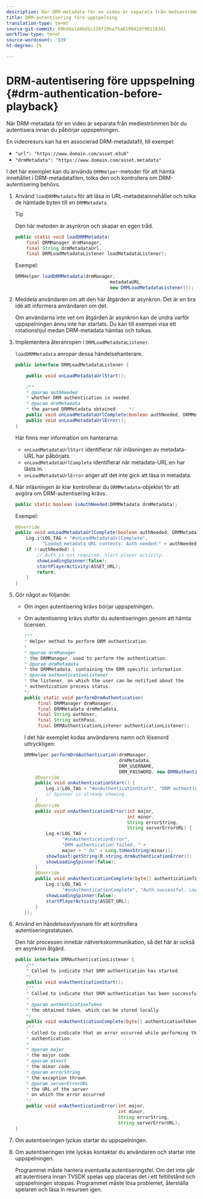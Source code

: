```yaml
---
description: När DRM-metadata för en video är separata från medieströmmen bör du autentisera innan du påbörjar uppspelningen.
title: DRM-autentisering före uppspelning
translation-type: tm+mt
source-git-commit: 89bdda1d4bd5c126f19ba75a819942df901183d1
workflow-type: tm+mt
source-wordcount: '339'
ht-degree: 1%

---
```



# DRM-autentisering före uppspelning {#drm-authentication-before-playback}

När DRM-metadata för en video är separata från medieströmmen bör du autentisera innan du påbörjar uppspelningen.

En videoresurs kan ha en associerad DRM-metadatafil, till exempel:

* `"url": "https://www.domain.com/asset.m3u8"`
* `"drmMetadata": "https://www.domain.com/asset.metadata"`

I det här exemplet kan du använda `DRMHelper`-metoder för att hämta innehållet i DRM-metadatafilen, tolka den och kontrollera om DRM-autentisering behövs.

1. Använd `loadDRMMetadata` för att läsa in URL-metadatainnehållet och tolka de hämtade byten till en `DRMMetadata`.

   >[!TIP]
   >
   >Den här metoden är asynkron och skapar en egen tråd.

   ```java
   public static void loadDRMMetadata( 
       final DRMManager drmManager, 
       final String drmMetadataUrl,  
       final DRMLoadMetadataListener loadMetadataListener); 
   ```

   Exempel:

   ```java
   DRMHelper.loadDRMMetadata(drmManager,  
                                      metadataURL,  
                                      new DRMLoadMetadataListener());
   ```

1. Meddela användaren om att den här åtgärden är asynkron. Det är en bra idé att informera användaren om det.

   Om användarna inte vet om åtgärden är asynkron kan de undra varför uppspelningen ännu inte har startats. Du kan till exempel visa ett rotationshjul medan DRM-metadata hämtas och tolkas.

1. Implementera återanropen i `DRMLoadMetadataListener`.

   `loadDRMMetadata` anropar dessa händelsehanterare.

   ```java
   public interface DRMLoadMetadataListener { 
   
       public void onLoadMetadataUrlStart(); 
   
       /** 
       * @param authNeeded 
       * whether DRM authentication is needed. 
       * @param drmMetadata 
       * the parsed DRMMetadata obtained.    */ 
       public void onLoadMetadataUrlComplete(boolean authNeeded, DRMMetadata drmMetadata); 
       public void onLoadMetadataUrlError(); 
   } 
   ```

   Här finns mer information om hanterarna:

   * `onLoadMetadataUrlStart` identifierar när inläsningen av metadata-URL har påbörjats.
   * `onLoadMetadataUrlComplete` identifierar när metadata-URL:en har lästs in.
   * `onLoadMetadataUrlError` anger att det inte gick att läsa in metadata.

1. När inläsningen är klar kontrollerar du `DRMMetadata`-objektet för att avgöra om DRM-autentisering krävs.

   ```java
   public static boolean isAuthNeeded(DRMMetadata drmMetadata);
   ```

   Exempel:

   ```java
   @Override 
   public void onLoadMetadataUrlComplete(boolean authNeeded, DRMMetadata drmMetadata) {  
       Log.i(LOG_TAG + "#onLoadMetadataUrlComplete",  
             "Loaded metadata URL contents. Auth needed:" + authNeeded + "."); 
       if (!authNeeded) { 
           // Auth is not required. Start player activity.     
           showLoadingSpinner(false);     
           startPlayerActivity(ASSET_URL); 
           return; 
       } 
   } 
   ```

1. Gör något av följande:

   * Om ingen autentisering krävs börjar uppspelningen.
   * Om autentisering krävs slutför du autentiseringen genom att hämta licensen.

      ```java
      /** 
      * Helper method to perform DRM authentication. 
      * 
      * @param drmManager 
      * the DRMManager, used to perform the authentication. 
      * @param drmMetadata 
      * the DRMMetadata, containing the DRM specific information. 
      * @param authenticationListener 
      * the listener, on which the user can be notified about the 
      * authentication process status. 
      */ 
      public static void performDrmAuthentication( 
           final DRMManager drmManager,  
           final DRMMetadata drmMetadata, 
           final String authUser,  
           final String authPass,  
           final DRMAuthenticationListener authenticationListener);
      ```

      I det här exemplet kodas användarens namn och lösenord uttryckligen:

      ```java
      DRMHelper.performDrmAuthentication(drmManager,  
                                         drmMetadata,  
                                         DRM_USERNAME,  
                                         DRM_PASSWORD, new DRMAuthenticationListener() { 
          @Override 
          public void onAuthenticationStart() { 
              Log.i(LOG_TAG + "#onAuthenticationStart", "DRM authentication started."); 
              // Spinner is already showing. 
          } 
          @Override 
          public void onAuthenticationError(int major,  
                                            int minor,  
                                            String errorString,  
                                            String serverErrorURL) { 
              Log.e(LOG_TAG +  
                    "#onAuthenticationError",  
                    "DRM authentication failed. " +  
                    major + " 0x" + Long.toHexString(minor)); 
              showToast(getString(R.string.drmAuthenticationError));   
              showLoadingSpinner(false); 
          } 
          @Override 
          public void onAuthenticationComplete(byte[] authenticationToken) { 
              Log.i(LOG_TAG +  
                    "#onAuthenticationComplete", "Auth successful. Launching content."); 
              showLoadingSpinner(false); 
              startPlayerActivity(ASSET_URL); 
          } 
      }); 
      ```

1. Använd en händelseavlyssnare för att kontrollera autentiseringsstatusen.

   Den här processen innebär nätverkskommunikation, så det här är också en asynkron åtgärd.

   ```java
   public interface DRMAuthenticationListener { 
       /** 
       * Called to indicate that DRM authentication has started. 
       */ 
       public void onAuthenticationStart(); 
       /** 
       * Called to indicate that DRM authentication has been successful. 
       * 
       * @param authenticationToken 
       * the obtained token, which can be stored locally. 
       */ 
       public void onAuthenticationComplete(byte[] authenticationToken); 
       /** 
       * Called to indicate that an error occurred while performing the DRM 
       * authentication. 
       * 
       * @param major 
       * the major code. 
       * @param minorC 
       * the minor code. 
       * @param errorString 
       * the exception thrown. 
       * @param serverErrorURL 
       * the URL of the server  
       * on which the error occurred 
       */ 
       public void onAuthenticationError(int major,  
                                         int minor,  
                                         String errorString,  
                                         String serverErrorURL); 
   } 
   ```

1. Om autentiseringen lyckas startar du uppspelningen.
1. Om autentiseringen inte lyckas kontaktar du användaren och startar inte uppspelningen.

   Programmet måste hantera eventuella autentiseringsfel. Om det inte går att autentisera innan TVSDK spelas upp placeras det i ett feltillstånd och uppspelningen stoppas. Programmet måste lösa problemet, återställa spelaren och läsa in resursen igen.
